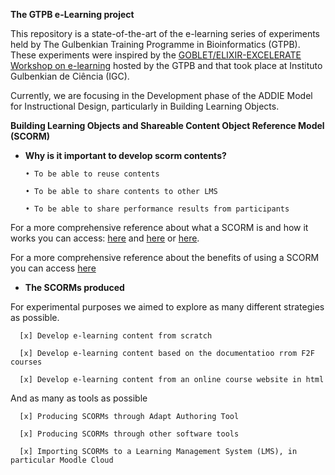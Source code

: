 **The GTPB e-Learning project**

This repository is a state-of-the-art of the e-learning series of experiments held by The Gulbenkian Training Programme in Bioinformatics (GTPB). 
These experiments were inspired by the [GOBLET/ELIXIR-EXCELERATE Workshop on e-learning](https://github.com/alexcaetano/GTPB_Elearning/blob/master/GOBLET_ELIXIR_Workshop_elearning_SaraPetiz_21112017.pdf) hosted by the GTPB and that took place at Instituto Gulbenkian de Ciência (IGC). 

Currently, we are focusing in the Development phase of the ADDIE Model for Instructional Design, particularly in Building Learning Objects.





**Building Learning Objects and Shareable Content Object Reference Model (SCORM)**



- **Why is it important to develop scorm contents?**

      • To be able to reuse contents
    
      • To be able to share contents to other LMS
    
      • To be able to share performance results from participants
    

For a more comprehensive reference about what a SCORM is and how it works you can access: [here](https://scorm.com/scorm-explained/) and [here](https://scorm.com/scorm-explained/scorm-resources/scorm-cookbook/) or [here](https://scorm.com/wp-content/assets/cookbook/CookingUpASCORM_v1_2.pdf).

For a more comprehensive reference about the benefits of using a SCORM you can access [here](https://scorm.com/scorm-explained/business-of-scorm/benefits-of-scorm/)



- **The SCORMs produced**

 For experimental purposes we aimed to explore as many different strategies as possible.
 
      [x] Develop e-learning content from scratch
      
      [x] Develop e-learning content based on the documentatioo rrom F2F courses
      
      [x] Develop e-learning content from an online course website in html
      
  And as many as tools as possible
  
      [x] Producing SCORMs through Adapt Authoring Tool
      
      [x] Producing SCORMs through other software tools
      
      [x] Importing SCORMs to a Learning Management System (LMS), in particular Moodle Cloud
      
  







